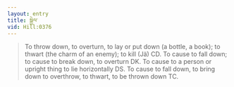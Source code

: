 ```yaml
---
layout: entry
title: སྒྱེལ་
vid: Hill:0376
---
```

> To throw down, to overturn, to lay or put down (a bottle, a book); to thwart (the charm of an enemy); to kill (Jä) CD. To cause to fall down; to cause to break down, to overturn DK. To cause to a person or upright thing to lie horizontally DS. To cause to fall down, to bring down to overthrow, to thwart, to be thrown down TC.
